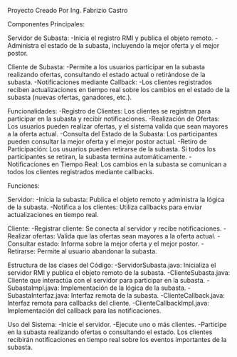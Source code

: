 Proyecto Creado Por Ing. Fabrizio Castro

Componentes Principales:

Servidor de Subasta:
-Inicia el registro RMI y publica el objeto remoto.
-Administra el estado de la subasta, incluyendo la mejor oferta y el mejor postor.

Cliente de Subasta:
-Permite a los usuarios participar en la subasta realizando ofertas, consultando el estado actual o retirándose de la subasta.
-Notificaciones mediante Callback:
-Los clientes registrados reciben actualizaciones en tiempo real sobre los cambios en el estado de la subasta (nuevas ofertas, ganadores, etc.).

Funcionalidades:
-Registro de Clientes: Los clientes se registran para participar en la subasta y recibir notificaciones.
-Realización de Ofertas: Los usuarios pueden realizar ofertas, y el sistema valida que sean mayores a la oferta actual.
-Consulta del Estado de la Subasta: Los participantes pueden consultar la mejor oferta y el mejor postor actual.
-Retiro de Participación: Los usuarios pueden retirarse de la subasta. Si todos los participantes se retiran, la subasta termina automáticamente.
-Notificaciones en Tiempo Real: Los cambios en la subasta se comunican a todos los clientes registrados mediante callbacks.

Funciones:

Servidor:
-Inicia la subasta: Publica el objeto remoto y administra la lógica de la subasta.
-Notifica a los clientes: Utiliza callbacks para enviar actualizaciones en tiempo real.

Cliente:
-Registrar cliente: Se conecta al servidor y recibe notificaciones.
-Realizar ofertas: Valida que las ofertas sean mayores a la oferta actual.
-Consultar estado: Informa sobre la mejor oferta y el mejor postor.
-Retirarse: Permite al usuario abandonar la subasta.

Estructura de las clases del Código:
-ServidorSubasta.java: Inicializa el servidor RMI y publica el objeto remoto de la subasta.
-ClienteSubasta.java: Cliente que interactúa con el servidor para participar en la subasta.
-SubastaImpl.java: Implementación de la lógica de la subasta.
-SubastaInterfaz.java: Interfaz remota de la subasta.
-ClienteCallback.java: Interfaz remota para callbacks del cliente.
-ClienteCallbackImpl.java: Implementación del callback para las notificaciones.

Uso del Sistema:
-Inicie el servidor.
-Ejecute uno o más clientes.
-Participe en la subasta realizando ofertas o consultando el estado.
Los clientes recibirán notificaciones en tiempo real sobre los eventos importantes de la subasta.
